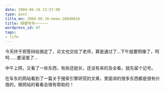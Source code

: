 ```yaml
---
date: 2004-06-16 13:57:00
type: post
title_en: 2004-06-16-memo-20040616
title: 随便写写~~~~~~
wordpress_id: 87
tags:
- life
---
```


今天终于把答辩给搞定了，论文也交给了老师，算是通过了...下午就要照像了，呵呵......要滚蛋了...  
  
中午上网，又看了一些东西，有些还挺长，还没有来的及全看，就先留个记号。  
  
在车东的网站看到了一篇关于搜索引擎研究的文章，里面讲的很多东西都是很有价值的，做网站的看看会很有帮助的！
